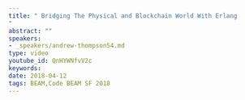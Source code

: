 ```yaml
---
title: " Bridging The Physical and Blockchain World With Erlang
"
abstract: ""
speakers:
- _speakers/andrew-thompson54.md
type: video
youtube_id: QnHYWNfvV2c
keywords: 
date: 2018-04-12
tags: BEAM,Code BEAM SF 2018
---
```

